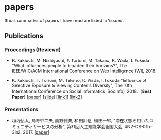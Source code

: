 # papers

Short summaries of papers I have read are listed in 'issues'.<br>

## Publications
### Proceedings (Reviewd)
- K. Kakiuchi, M. Nishiguchi, F. Toriumi, M. Takano, K. Wada, I. Fukuda
"What influences people to broaden their horizons?", The IEEE/WIC/ACM International Conference on Web Intelligence (WI), 2018.

- K. Kakiuchi, F. Toriumi, M. Takano, K. Wada, I. Fukuda
"Influence of Selective Exposure to Viewing Contents Diversity", The 10th International Conference on Social Informatics (SocInfo), 2018.（**Best Paper**) [[paper](https://arxiv.org/pdf/1807.08744.pdf)] [[slide](https://socinfo2018.hse.ru/)] [[link1](https://www.t.u-tokyo.ac.jp/soe/topics/setnws_201810191455125314486632.html)] [[link2](https://www.cyberagent.co.jp/news/detail/id=22397)]

### Presentations
- 垣内弘太, 鳥海不二夫, 高野雅典, 和田計也, 福田一郎, "潜在状態を用いたコミュニティサービスの分析", 第31回人工知能学会全国大会, 4N2-OS-01b-3in2, 2017. [[paper](https://kaigi.org/jsai/webprogram/2017/pdf/928.pdf)]
